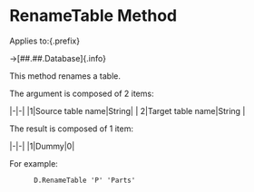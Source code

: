 # RenameTable Method

Applies to:{.prefix}

→[##.##.Database]{.info}

This method renames a table.

The argument is composed of 2 items:

|-|-|
|1|Source table name|String|
| 2|Target table name|String |

The result is composed of 1 item:

|-|-|
|1|Dummy|0|

For example:

~~~
      D.RenameTable 'P' 'Parts'
~~~

